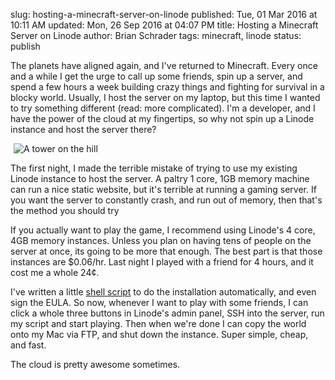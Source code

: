 slug: hosting-a-minecraft-server-on-linode
published: Tue, 01 Mar 2016 at 10:11 AM
updated: Mon, 26 Sep 2016 at 04:07 PM
title: Hosting a Minecraft Server on Linode
author: Brian Schrader
tags: minecraft, linode
status: publish

The planets have aligned again, and I've returned to Minecraft. Every once and a while I get the urge to call up some friends, spin up a server, and spend a few hours a week building crazy things and fighting for survival in a blocky world. Usually, I host the server on my laptop, but this time I wanted to try something different (read: more complicated). I'm a developer, and I have the power of the cloud at my fingertips, so why not spin up a Linode instance and host the server there?

<img alt="A tower on the hill" class="image-right" style="padding-left:5px;"
    src="http://brianschrader.com/images/blog/mc-tower.jpg">

The first night, I made the terrible mistake of trying to use my existing Linode instance to host the server. A paltry 1 core, 1GB memory machine can run a nice static website, but it's terrible at running a gaming server. If you want the server to constantly crash, and run out of memory, then that's the method you should try

If you actually want to play the game, I recommend using Linode's 4 core, 4GB memory instances. Unless you plan on having tens of people on the server at once, its going to be more that enough. The best part is that those instances are $0.06/hr. Last night I played with a friend for 4 hours, and it cost me a whole 24¢.

I've written a little [shell script][sh] to do the installation automatically, and even sign the EULA. So now, whenever I want to play with some friends, I can click a whole three buttons in Linode's admin panel, SSH into the server, run my script and start playing. Then when we're done I can copy the world onto my Mac via FTP, and shut down the instance. Super simple, cheap, and fast.

The cloud is pretty awesome sometimes.

[sh]: https://gist.github.com/Sonictherocketman/221c6fad8ea76657d2b2
